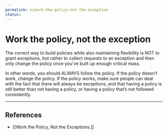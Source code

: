 ```yaml
---
permalink: n/work-the-policy-not-the-exception
status: 
---
```

# Work the policy, not the exception

The correct way to build policies while also maintaining flexibility is NOT to grant exceptions, but rather to collect requests to an exception and then only change the policy once you’ve built up enough critical mass.

In other words, you should ALWAYS follow the policy. If the policy doesn’t work, change the policy. If the policy works, make sure people can deal with the fact that there will always be exceptions, and that having a policy is still better than not having a policy, or having a policy that’s not followed consistently.

---

## References

- [[Work the Policy, Not the Exceptions.]]
